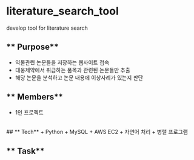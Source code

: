 # literature_search_tool
develop tool for literature search

## ** Purpose**
  + 약물관련 논문들을 저장하는 웹사이트 접속
  + 대웅제약에서 취급하는 품목과 관련된 논문들만 추출
  + 해당 논문을 분석하고 논문 내용에 이상사례가 있는지 판단
## ** Members**
  + 1인 프로젝트
<br>
## ** Tech**
  + Python
  + MySQL
  + AWS EC2
  + 자연어 처리
  + 병렬 프로그램
<br>

## ** Task**
